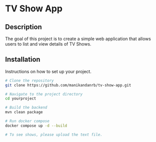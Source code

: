# TV Show App

## Description
The goal of this project is to create a simple web application that allows
users to list and view details of TV Shows.

## Installation
Instructions on how to set up your project.

```bash
# Clone the repository
git clone https://github.com/manikandanrb/tv-show-app.git

# Navigate to the project directory
cd yourproject

# Build the backend
mvn clean package

# Run docker compose
docker compose up -d --build

# To see shows, please upload the text file.
```